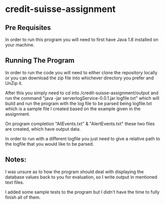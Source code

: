 # credit-suisse-assignment

## Pre Requisites

In order to run this program you will need to first have Java 1.8 installed on your machine.

## Running The Program

In order to run the code you will need to either clone the repository locally or you can download the zip file into whichever directory you prefer and UnZip it.

After this you simply need to cd into /credit-suisse-assignment/output and run the command "java -jar serverlogService-0.0.1.jar logfile.txt" which will build and run the program with the log file to be parsed being logfile.txt which is a sample file I created based on the example given in the assignment.

On program completion "AllEvents.txt" & "AlertEvents.txt" these two files are created, which have output data.

In order to run with a different logfile you just need to give a relative path to the logfile that you would like to be parsed.

## Notes:

I was unsure as to how the program should deal with displaying the database values back to you for evaluation, so I write output in mentioned text files.

I added some sample tests to the program but I didn't have the time to fully finish all of them.